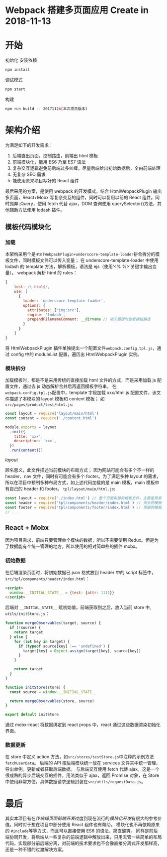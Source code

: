 # Webpack 搭建多页面应用 Create in 2018-11-13

# 开始

初始化 安装依赖

```sh
npm install
```

调试模式

```sh
npm start
```

构建

```sh
npm run build -- 20171124(本次项目版本)
```

# 架构介绍

为满足如下的开发需求：

1. 后端直出页面，控制路由，前端出 html 模板
2. 前端模块化，能用 ES6 乃至 ES7 语法
3. 复杂交互逻辑避免前后端过多纠缠，尽量后端给出初始数据后，全由前端处理
4. 无复杂 SEO 需求
5. 能使用原来项目写好的 React 组件

最后采用的方案，是使用 webpack 的开发模式，结合 HtmlWebpackPlugin 输出多页面，React+Mobx 写复杂交互的组件，同时可以复用以前的 React 组件。同时抛弃 jQuery，使用 fetch 代替 ajax，DOM 查询使用 querySelector()方法，其他辅助方法使用 lodash 插件。

## 模板代码模块化

### 加载

本架构采用个是`HtmlWebpackPlugin+underscore-template-loader`拼合拆分的模板文件，同时模板文件可以传入变量；
在 underscore-template-loader 中使用 lodash 的 template 方法，解析模板，语法是 ejs（使用‘<% %>’关键字输出变量）。
webpack 解析 html 的 rules：

```javascript
{
	test: /\.html$/,
	use: [
	  {
	    loader: 'underscore-template-loader',
	    options: {
	      attributes: ['img:src'],
	      engine: 'lodash',
	      prependFilenameComment: __dirname // 用于报错时查看模板路径
	    }
	  }
	]
}
```

将 HtmlWebpackPlugin 插件单独提出一个配置文件`webpack.config.tpl.js`，通过 config 中的 moduleList 配置，遍历出 HtmlWebpackPlugin 实例。

### 模块拆分

加载模板时，都是不是采用传统的直接加载 html 文件的方式，而是采用加载 js 配置文件，通过去 js 动态解析合并后再返回模板字符串。
在`webpack.config.tpl.js`配置中，template 字段加载 xxx/html.js 配置文件，该文件描述了本模块的 layout 模板和 content 模板；
如`src/pages/product/test/html.js`:

```javascript
const layout = require('layout/main/html')
const content = require('./content.html')

module.exports = layout
  .init({
    title: 'xxx',
    description: 'xxx',
  })
  .run(content())
```

_layout_

顾名思义，此文件描述当前模块的布局方式；
因为网站可能会有多个不一样的 header、nav 文件，同时有可能会有多个 footer。为了满足多种 layout 的需求，所以在项目中预制多种布局方式，如上述代码加载的是 main 模板，main 模板中有自己的 header 和 footer。
`tpl/layout/main/html.js`:

```js
const layout = require('./index.html') // 整个页面布局的模板文件，主要是用来统筹各个公共组件的结构
const header = require('tpl/components/header/index.html') // 页头的模板
const footer = require('tpl/components/footer/index.html') // 页脚的模板
// ...
```

## React + Mobx

因为项目需求，前端只要管理单个模块的数据，所以不需要使用 Redux。但是为了数据能有个统一管理的地方，所以使用的相对简单些的插件 mobx。

### 初始数据

在后端渲染页面时，将初始数据已 json 格式放到 header 中的 script 标签中，`src/tpl/components/header/index.html`：

```html
<script>
  window.__INITIAL_STATE__ = {test: {attr: 1111}}
</script>
```

后端对 `__INITIAL_STATE__` 赋初始值，前端获取到之后，放入当前 store 中, `utils/initStore.js`：

```js
function mergeObservables(target, source) {
  if (!source) {
    return target
  } else {
    for (let key in target) {
      if (typeof source[key] !== 'undefined') {
        target[key] = Object.assign(target[key], source[key])
      }
    }

    return target
  }
}

function initStore(store) {
  const source = window.__INITIAL_STATE__

  return mergeObservables(store, source)
}

export default initStore
```

通过 mobx-react 将数据绑定到 react props 中，react 通过这些数据渲染初始化界面。

### 数据更新

在 store 中定义 action 方法，如`src/stores/testStore.js`中注释的示例方法`fetchUserData`。
后端的 API 按后端模块统一放在 services 文件夹中统一管理，导出单例。更新或者获取后端数据。
与后端交互使用 fetch 代替 ajax，这是一个很成熟的异步后端交互的插件，用法类似于 ajax，返回 Promise 对象，在 Store 中使用非常方便。具体数据请求逻辑封装在`src/utils/requestData.js`。

# 最后

其实本项目有在*传统铺页面前端开发*过度到现在流行的*模块化开发*有很大的参考价值。同时对于想在项目中部分使用 React 组件也有帮助。
模块化也不再依赖原来的 `#include`等等方式，而且可以直接使用 ES6 的语法，简直酸爽。
同样是前后端协同开发，将后端从一些复杂的前端逻辑中解放出来，只用去管一些简单的布局代码，实现部分前后端分离，对前端的技术要求也不会像直接分离式开发那样高，还是一种不错的过渡解决方案。

